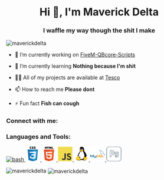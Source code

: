 <h1 align="center">Hi 👋, I'm Maverick Delta</h1>
<h3 align="center">I waffle my way though the shit I make</h3>

<p align="left"> <img src="https://komarev.com/ghpvc/?username=maverickdelta&label=Profile%20views&color=0e75b6&style=flat" alt="maverickdelta" /> </p>

- 🔭 I’m currently working on [FiveM-QBcore-Scripts](https://github.com/MaverickDelta/FiveM-QBcore-Scripts)

- 🌱 I’m currently learning **Nothing because I'm shit**

- 👨‍💻 All of my projects are available at [Tesco](Tesco)

- 📫 How to reach me **Please dont**

- ⚡ Fun fact **Fish can cough**

<h3 align="left">Connect with me:</h3>
<p align="left">
</p>

<h3 align="left">Languages and Tools:</h3>
<p align="left"> <a href="https://www.lua.org/" target="_blank" rel="noreferrer"> <img src="https://www.vectorlogo.zone/logos/lua/lua-icon.svg" alt="bash" width="40" height="40"/> </a> <a href="https://www.w3schools.com/css/" target="_blank" rel="noreferrer"> <img src="https://raw.githubusercontent.com/devicons/devicon/master/icons/css3/css3-original-wordmark.svg" alt="css3" width="40" height="40"/> </a> <a href="https://www.w3.org/html/" target="_blank" rel="noreferrer"> <img src="https://raw.githubusercontent.com/devicons/devicon/master/icons/html5/html5-original-wordmark.svg" alt="html5" width="40" height="40"/> </a> <a href="https://developer.mozilla.org/en-US/docs/Web/JavaScript" target="_blank" rel="noreferrer"> <img src="https://raw.githubusercontent.com/devicons/devicon/master/icons/javascript/javascript-original.svg" alt="javascript" width="40" height="40"/> </a> <a href="https://www.linux.org/" target="_blank" rel="noreferrer"> <img src="https://raw.githubusercontent.com/devicons/devicon/master/icons/linux/linux-original.svg" alt="linux" width="40" height="40"/> </a> <a href="https://www.mysql.com/" target="_blank" rel="noreferrer"> <img src="https://raw.githubusercontent.com/devicons/devicon/master/icons/mysql/mysql-original-wordmark.svg" alt="mysql" width="40" height="40"/> </a> <a href="https://www.photoshop.com/en" target="_blank" rel="noreferrer"> <img src="https://raw.githubusercontent.com/devicons/devicon/master/icons/photoshop/photoshop-line.svg" alt="photoshop" width="40" height="40"/> </a> </p>

<p><img align="left" src="https://github-readme-stats.vercel.app/api/top-langs?username=maverickdelta&show_icons=true&locale=en&layout=compact" alt="maverickdelta" /></p>

<p>&nbsp;<img align="center" src="https://github-readme-stats.vercel.app/api?username=maverickdelta&show_icons=true&locale=en" alt="maverickdelta" /></p>
